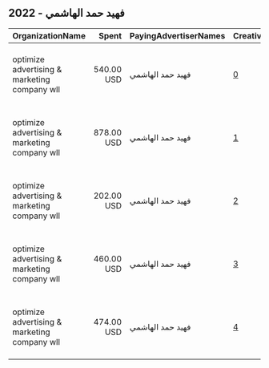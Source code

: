 ## 2022 - فهيد حمد الهاشمي 
|OrganizationName|Spent|PayingAdvertiserNames|CreativeUrls|Impressions|Genders|AgeBrackets|CountryCodes|BillingAddresses|CandidateBallotInformation|
|:---|---:|:---|:---|---:|:---|:---|:---|:---|:---|
|optimize advertising & marketing company wll|540.00 USD|فهيد حمد الهاشمي|[0](https://www.snap.com/political-ads/asset/1d642f6bc468c9f6779ab31387a10bd51d95bd7d32aa3a86705013813da67180?mediaType=mp4)|529,575||18+|kuwait|"jaber almubarak st, behbehani complex, m floor, office 56,KUWAIT CITY,13046,KW"||
|optimize advertising & marketing company wll|878.00 USD|فهيد حمد الهاشمي|[1](https://www.snap.com/political-ads/asset/180b1da9b820de2aa498c3cc0810e01cea45ade65276cf9a1833e756a72a0d99?mediaType=mp4)|272,996||21+|kuwait|"jaber almubarak st, behbehani complex, m floor, office 56,KUWAIT CITY,13046,KW"||
|optimize advertising & marketing company wll|202.00 USD|فهيد حمد الهاشمي|[2](https://www.snap.com/political-ads/asset/6884fcb1b368745ae0624c696530db5cc2e6c4df54f3d0e0d7c24f81331f34b2?mediaType=mp4)|208,969||18+|kuwait|"jaber almubarak st, behbehani complex, m floor, office 56,KUWAIT CITY,13046,KW"||
|optimize advertising & marketing company wll|460.00 USD|فهيد حمد الهاشمي|[3](https://www.snap.com/political-ads/asset/c0bb070118d632724e2f163b7f2eab2a1985fbab6333158793eddb3125d3df87?mediaType=jpg)|154,460||21+|kuwait|"jaber almubarak st, behbehani complex, m floor, office 56,KUWAIT CITY,13046,KW"||
|optimize advertising & marketing company wll|474.00 USD|فهيد حمد الهاشمي|[4](https://www.snap.com/political-ads/asset/3e3f05d98cbf1bd1b8c6c600444c848ad0cfb2a6015017493e644d8edd2d7720?mediaType=mp4)|130,618||21+|kuwait|"jaber almubarak st, behbehani complex, m floor, office 56,KUWAIT CITY,13046,KW"||
